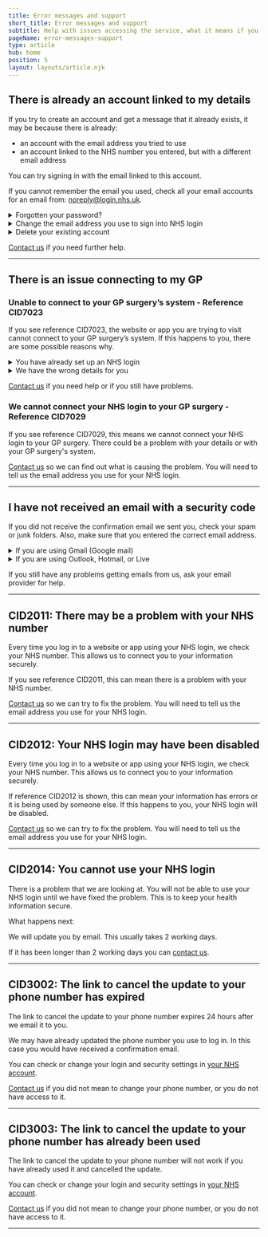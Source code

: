 ```yaml
---
title: Error messages and support
short_title: Error messages and support
subtitle: Help with issues accessing the service, what it means if you see an error reference and what you can do.
pageName: error-messages-support
type: article
hub: home
position: 5
layout: layouts/article.njk
---
```


## There is already an account linked to my details

If you try to create an account and get a message that it already exists, it may be because there is already:

- an account with the email address you tried to use
- an account linked to the NHS number you entered, but with a different email address

You can try signing in with the email linked to this account.

If you cannot remember the email you used, check all your email accounts for an email from: noreply@login.nhs.uk.

<details class="nhsuk-details nhsuk-expander">
  <summary class="nhsuk-details__summary">
    <span class="nhsuk-details__summary-text">
      Forgotten your password?
    </span>
  </summary>
  <div class="nhsuk-details__text">
    <p>If you have forgotten your password, you can reset it:</p>
    <ol>
      <li>Visit NHS login settings and log in using the email address you used to create the account.</li>
      <li>Select <strong>Reset your password</strong>.</li>
      <li>We will send you an email with a link to reset your password.</li>
      <li>Select the link in the email to enter and confirm your new password.</li>
    </ol>
    <p>For security reasons, we are unable to disclose any information about an account.</p>
  </div>
</details>

<details class="nhsuk-details nhsuk-expander">
  <summary class="nhsuk-details__summary">
    <span class="nhsuk-details__summary-text">
      Change the email address you use to sign into NHS login
    </span>
  </summary>
  <div class="nhsuk-details__text">
    <p>If you want to change the email address you use to sign into NHS login:</p>
    <ol>
      <li>Visit NHS login settings and log in using the email address and password you used to create the account.</li>
      <li>Select <strong>Login and security settings</strong>.</li>
      <li>Select <strong>Change email address</strong>.</li>
      <li>Enter your new email address.</li>
    </ol>
  </div>
</details>

<details class="nhsuk-details nhsuk-expander">
  <summary class="nhsuk-details__summary">
    <span class="nhsuk-details__summary-text">
      Delete your existing account
    </span>
  </summary>
  <div class="nhsuk-details__text">
    <p>If you want to delete your existing account:</p>
    <ol>
      <li>Visit NHS login settings and log in using the email address and password you used to create the account.</li>
      <li>Select <strong>Login and security settings</strong>.</li>
      <li>Select <strong>Delete my NHS account</strong>.</li>
    </ol>
    <p>This will only delete your online NHS account and will not affect your medical records.</p>

  </div>
</details>

[Contact us](/contact?error=CID1111 'Contact us') if you need further help.

---

## There is an issue connecting to my GP

### Unable to connect to your GP surgery’s system - Reference CID7023

If you see reference CID7023, the website or app you are trying to visit cannot connect to your GP surgery’s system. If this happens to you, there are some possible reasons why.

<details class="nhsuk-details nhsuk-expander">
  <summary class="nhsuk-details__summary">
    <span class="nhsuk-details__summary-text">
      You have already set up an NHS login
    </span>
  </summary>
  <div class="nhsuk-details__text">
    <p>
      We have already used your details to connect you to the website or app you were trying to visit. This can happen if you already have an NHS login with a different email address.
    </p>
    <p>
      We can only connect one NHS login to your GP surgery’s system.
    </p>
    <p>
      You can change the email address on your NHS login in your <strong>Login and security settings</strong>.
    </p>
  </div>
</details>

<details class="nhsuk-details nhsuk-expander">
  <summary class="nhsuk-details__summary">
    <span class="nhsuk-details__summary-text">
      We have the wrong details for you
    </span>
  </summary>
  <div class="nhsuk-details__text">
    <p>
      The details we use to make the connection are wrong.
    </p>
    <p>
      This can happen if:</br>
      - you have changed GP surgery</br>
      - your GP surgery has changed systems</br>
      - you no longer have permission to use your GP surgery’s online services
    </p>
    <p>
      If your GP surgery is in England, you can ask your GP for new registration details for their online services.
    </p>

  </div>
</details>

[Contact us](/contact?error=CID7023 'Contact us') if you need help or if you still have problems.

### We cannot connect your NHS login to your GP surgery - Reference CID7029

If you see reference CID7029, this means we cannot connect your NHS login to your GP surgery. There could be a problem with your details or with your GP surgery's system.

[Contact us](/contact?error=CID7029 'Contact us') so we can find out what is causing the problem. You will need to tell us the email address you use for your NHS login.

---

## I have not received an email with a security code

If you did not receive the confirmation email we sent you, check your spam or junk folders. Also, make sure that you entered the correct email address.

<details class="nhsuk-details nhsuk-expander">
  <summary class="nhsuk-details__summary">
    <span class="nhsuk-details__summary-text">
      If you are using Gmail (Google mail)
    </span>
  </summary>
  <div class="nhsuk-details__text">
 
   <p>
    Make sure emails get to your inbox by adding the email address noreply@login.nhs.uk to your contact list.
   </p>
   <p>
    You can also read this page on
    <a href="https://support.google.com/mail/answer/7015314?sjid=17584974477078910830-EU">
      problems sending and receiving emails in Gmail
    </a>.
   </p>
   <p>
    This will only delete your online NHS account and will not affect your medical records.
   </p>

  </div>
</details>

<details class="nhsuk-details nhsuk-expander">
  <summary class="nhsuk-details__summary">
    <span class="nhsuk-details__summary-text">
      If you are using Outlook, Hotmail, or Live
    </span>
  </summary>
  <div class="nhsuk-details__text">
    <p>
      Add the email address noreply@login.nhs.uk to your 'Safe Senders' list.
    </p>
    <p>
      Changes to 'Safe Senders' can take 24 hours to update. You should then receive the confirmation email within the next 24 hours.
    </p>
    <p>
      You can also read this page on <a href="https://support.microsoft.com/en-us/office/can-t-send-or-receive-email-in-outlook-com-d39e3341-8d79-4bf1-b3c7-ded602233642?ui=en-us&rs=en-us&ad=us">problems sending and receiving emails in Outlook</a>.
    </p>
  </div>
</details>

If you still have any problems getting emails from us, ask your email provider for help.

---

## CID2011: There may be a problem with your NHS number

Every time you log in to a website or app using your NHS login, we check your NHS number. This allows us to connect you to your information securely.

If you see reference CID2011, this can mean there is a problem with your NHS number.

[Contact us](/contact?error=CID2011 'Contact us') so we can try to fix the problem. You will need to tell us the email address you use for your NHS login.

---

## CID2012: Your NHS login may have been disabled

Every time you log in to a website or app using your NHS login, we check your NHS number. This allows us to connect you to your information securely.

If reference CID2012 is shown, this can mean your information has errors or it is being used by someone else. If this happens to you, your NHS login will be disabled.

[Contact us](/contact?error=CID2012 'Contact us') so we can try to fix the problem. You will need to tell us the email address you use for your NHS login.

---

## CID2014: You cannot use your NHS login

There is a problem that we are looking at. You will not be able to use your NHS login until we have fixed the problem. This is to keep your health information secure.

What happens next:

We will update you by email. This usually takes 2 working days.

If it has been longer than 2 working days you can [contact us](/contact?error=CID2014 'contact us').

---

## CID3002: The link to cancel the update to your phone number has expired

The link to cancel the update to your phone number expires 24 hours after we email it to you.

We may have already updated the phone number you use to log in. In this case you would have received a confirmation email.

You can check or change your login and security settings in [your NHS account](https://settings.login.nhs.uk/ 'your NHS account').

[Contact us](/contact?error=CID3002 'Contact us') if you did not mean to change your phone number, or you do not have access to it.

---

## CID3003: The link to cancel the update to your phone number has already been used

The link to cancel the update to your phone number will not work if you have already used it and cancelled the update.

You can check or change your login and security settings in [your NHS account](https://settings.login.nhs.uk/ 'your NHS account').

[Contact us](/contact?error=CID3003 'Contact us') if you did not mean to change your phone number, or you do not have access to it.

---
